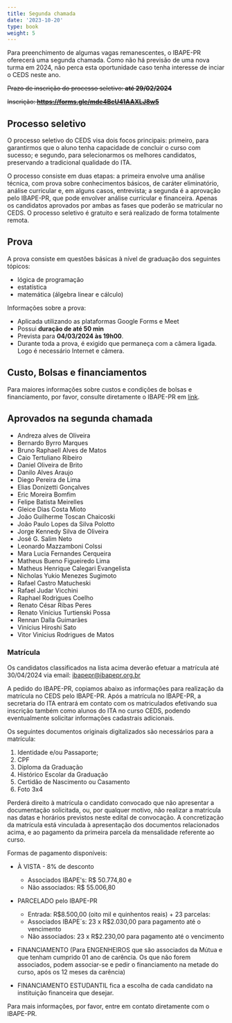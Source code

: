 ```yaml
---
title: Segunda chamada
date: '2023-10-20'
type: book
weight: 5
---
```


Para preenchimento de algumas vagas remanescentes, o IBAPE-PR oferecerá uma segunda chamada. Como não há previsão de uma nova turma em 2024, não perca esta oportunidade caso tenha interesse de inciar o CEDS neste ano.

~~Prazo de inscrição do processo seletivo: **até 29/02/2024**~~

~~Inscrição: **https://forms.gle/mde4BcU41AAXLJ8w5**~~

## Processo seletivo

O processo seletivo do CEDS visa dois focos principais: primeiro, para garantirmos que o aluno tenha capacidade de concluir o curso com sucesso; e segundo, para selecionarmos os melhores candidatos, preservando a tradicional qualidade do ITA.

O processo consiste em duas etapas: a primeira envolve uma análise técnica, com prova sobre conhecimentos básicos, de caráter eliminatório, análise curricular e, em alguns casos, entrevista; a segunda é a aprovação pelo IBAPE-PR, que pode envolver análise curricular e financeira. Apenas os candidatos aprovados por ambas as fases que poderão se matricular no CEDS. O processo seletivo é gratuito e será realizado de forma totalmente remota.

## Prova

A prova consiste em questões básicas à nível de graduação dos seguintes tópicos:
- lógica de programação
- estatística
- matemática (álgebra linear e cálculo)

Informações sobre a prova:
- Aplicada utilizando as plataformas Google Forms e Meet
- Possui **duração de até 50 min**
- Prevista para **04/03/2024 às 19h00**.
- Durante toda a prova, é exigido que permaneça com a câmera ligada. Logo é necessário Internet e câmera.

## Custo, Bolsas e financiamentos

Para maiores informações sobre custos e condições de bolsas e financiamento, por favor, consulte diretamente o IBAPE-PR em [link](https://www.ibapepr.org.br/).

## Aprovados na segunda chamada

- Andreza alves de Oliveira
- Bernardo Byrro Marques
- Bruno Raphaell Alves de Matos
- Caio Tertuliano Ribeiro
- Daniel Oliveira de Brito
- Danilo Alves Araujo
- Diego Pereira de Lima
- Elias Donizetti Gonçalves
- Eric Moreira Bomfim
- Felipe Batista Meirelles
- Gleice Dias Costa Mioto
- João Guilherme Toscan Chaicoski
- João Paulo Lopes da Silva Polotto
- Jorge Kennedy Silva de Oliveira
- José G. Salim Neto
- Leonardo Mazzamboni Colssi
- Mara Lucia Fernandes Cerqueira
- Matheus Bueno Figueiredo Lima
- Matheus Henrique Calegari Evangelista
- Nicholas Yukio Menezes Sugimoto
- Rafael Castro Matucheski
- Rafael Judar Vicchini
- Raphael Rodrigues Coelho
- Renato César Ribas Peres
- Renato Vinícius Turtienski Possa
- Rennan Dalla Guimarães
- Vinícius Hiroshi Sato
- Vitor Vinicius Rodrigues de Matos

### Matrícula

Os candidatos classificados na lista acima deverão efetuar a matrícula até 30/04/2024 via email: ibapepr@ibapepr.org.br

A pedido do IBAPE-PR, copiamos abaixo as informações para realização da matrícula no CEDS pelo IBAPE-PR.
Após a matrícula no IBAPE-PR, a secretaria do ITA entrará em contato com os matriculados efetivando sua inscrição também como
alunos do ITA no curso CEDS, podendo eventualmente solicitar informações cadastrais adicionais.

Os seguintes documentos originais digitalizados são necessários para a matrícula:

1. Identidade e/ou Passaporte;
2. CPF
3. Diploma da Graduação
4. Histórico Escolar da Graduação
5. Certidão de Nascimento ou Casamento
6. Foto 3x4

Perderá direito à matrícula o candidato convocado que não apresentar a documentação solicitada, ou, por qualquer motivo, não realizar a matrícula nas datas e horários previstos neste edital de convocação.
A concretização da matrícula está vinculada à apresentação dos documentos relacionados acima, e ao pagamento da primeira parcela da mensalidade referente ao curso.

Formas de pagamento disponíveis:

- À VISTA - 8% de desconto
  - Associados IBAPE's: R$ 50.774,80 e
  - Não associados: R$ 55.006,80

- PARCELADO pelo IBAPE-PR
  - Entrada: R$8.500,00 (oito mil e quinhentos reais) + 23 parcelas:
  - Associados IBAPE´s: 23 x R$2.030,00 para pagamento até o vencimento
  - Não associados: 23 x R$2.230,00 para pagamento até o vencimento

- FINANCIAMENTO (Para ENGENHEIROS que são associados da Mútua e que tenham cumprido 01 ano de carência. Os que não forem associados, podem associar-se e pedir o financiamento na metade do curso, após os 12 meses da carência)

- FINANCIAMENTO ESTUDANTIL fica a escolha de cada candidato na instituição financeira que desejar.

Para mais informações, por favor, entre em contato diretamente com o IBAPE-PR.